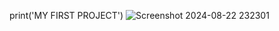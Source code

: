 print('MY FIRST PROJECT')
![Screenshot 2024-08-22 232301](https://github.com/user-attachments/assets/ce7d1041-ada5-4dee-8179-cf60ee59d98a)

